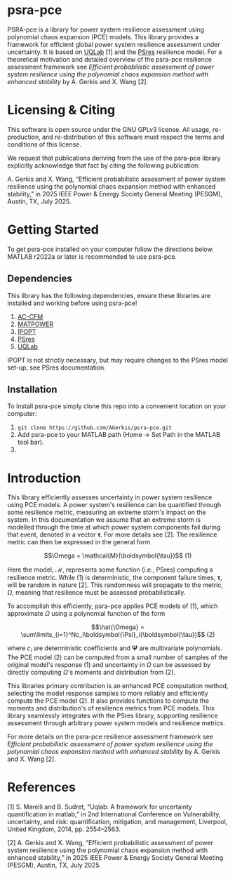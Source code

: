 # psra-pce
PSRA-pce is a library for power system resilience assessment using polynomial chaos expansion (PCE) models. This library provides a framework for efficient global power system resilience assessment under uncertainty. It is based on [UQLab](https://www.uqlab.com/) [1] and the [PSres](https://github.com/AGerkis/ps-res/tree/main) resilience model. For a theoretical motivation and detailed overview of the psra-pce resilience assessment framework see _Efficient probabilistic assessment of power system resilience using the polynomial chaos expansion method with enhanced stability_ by A. Gerkis and X. Wang [2].

# Licensing & Citing
This software is open source under the GNU GPLv3 license. All usage, re-production, and re-distribution of this software must respect the terms and conditions of this license.

We request that publications deriving from the use of the psra-pce library explicitly acknowledge that fact by citing the following publication:

A. Gerkis and X. Wang, “Efficient probabilistic assessment of power system resilience using the polynomial chaos expansion method with enhanced stability,” in 2025 IEEE Power & Energy Society General Meeting (PESGM), Austin, TX, July 2025.

# Getting Started
To get psra-pce installed on your computer follow the directions below. MATLAB r2022a or later is recommended to use psra-pce.

## Dependencies
This library has the following dependencies, ensure these libraries are installed and working before using psra-pce!
1. [AC-CFM](https://github.com/mnoebels/AC-CFM)
2. [MATPOWER](https://matpower.org/)
3. [IPOPT](https://coin-or.github.io/Ipopt/)
4. [PSres](https://github.com/AGerkis/ps-res/tree/main)
5. [UQLab](https://www.uqlab.com/)

IPOPT is not strictly necessary, but may require changes to the PSres model set-up, see PSres documentation.

## Installation
To install psra-pce simply clone this repo into a convenient location on your computer:
1. `git clone https://github.com/AGerkis/psra-pce.git`
2. Add psra-pce to your MATLAB path (Home -> Set Path in the MATLAB tool bar).
3. 

# Introduction
This library efficiently assesses uncertainty in power system resilience using PCE models. A power system's resilience can be quantified through some resilience metric, measuring an extreme storm's impact on the system. In this documentation we assume that an extreme storm is modelled through the time at which power system components fail during that event, denoted in a vector $\boldsymbol{\tau}$. For more details see [2]. The resilience metric can then be expressed in the general form

<p align="center" width="100%">
$$\Omega = \mathcal{M}(\boldsymbol{\tau})$$    (1)

Here the model, $\mathcal{M}$, represents some function (i.e., PSres) computing a resilience metric. While (1) is deterministic, the component failure times, $\boldsymbol{\tau}$, will be random in nature [2]. This randomness will propagate to the metric, $\Omega$, meaning that resilience must be assessed probabilistically. 

To accomplish this efficiently, psra-pce applies PCE models of (1), which approximate $\Omega$ using a polynomial function of the form

<p align="center" width="100%">
$$\hat{\Omega} = \sum\limits_{i=1}^Nc_i\boldsymbol{\Psi}_i(\boldsymbol{\tau})$$    (2)

where $c_i$ are deterministic coefficients and $\boldsymbol{\Psi}$ are multivariate polynomials. The PCE model (2) can be computed from a small number of samples of the original model's response (1) and uncertainty in $\Omega$ can be assessed by directly computing $\Omega$'s moments and distribution from (2).

This libraries primary contribution is an enhanced PCE computation method, selecting the model response samples to more reliably and efficiently compute the PCE model (2). It also provides functions to compute the moments and distribution's of resilience metrics from PCE models. This library seamlessly integrates with the PSres library, supporting resilience assessment through arbitrary power system models and resilience metrics.

For more details on the psra-pce resilience assessment framework see _Efficient probabilistic assessment of power system resilience using the polynomial chaos expansion method with enhanced stability_ by A. Gerkis and X. Wang [2].


# References
[1] S. Marelli and B. Sudret, “Uqlab: A framework for uncertainty quantification in matlab,” in 2nd International Conference on Vulnerability, uncertainty, and risk: quantification, mitigation, and management, Liverpool, United Kingdom, 2014, pp. 2554–2563.

[2] A. Gerkis and X. Wang, “Efficient probabilistic assessment of power system resilience using the polynomial chaos expansion method with enhanced stability,” in 2025 IEEE Power & Energy Society General Meeting (PESGM), Austin, TX, July 2025.
